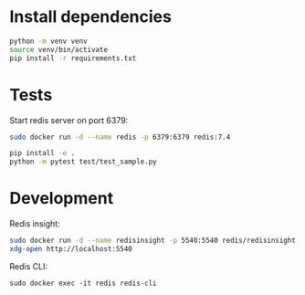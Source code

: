# Install dependencies

```bash
python -m venv venv
source venv/bin/activate
pip install -r requirements.txt
```

# Tests
Start redis server on port 6379:
```bash
sudo docker run -d --name redis -p 6379:6379 redis:7.4
```
```bash
pip install -e .
python -m pytest test/test_sample.py
```

# Development
Redis insight:
```bash
sudo docker run -d --name redisinsight -p 5540:5540 redis/redisinsight:latest
xdg-open http://localhost:5540
```
Redis CLI:
```
sudo docker exec -it redis redis-cli
```